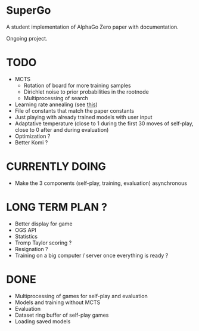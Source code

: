 # SuperGo

A student implementation of AlphaGo Zero paper with documentation.

Ongoing project.

# TODO

* MCTS
  * Rotation of board for more training samples
  * Dirichlet noise to prior probabilities in the rootnode
  * Multiprocessing of search
* Learning rate annealing (see [this](https://discuss.pytorch.org/t/adaptive-learning-rate/320/26))
* File of constants that match the paper constants
* Just playing with already trained models with user input
* Adaptative temperature (close to 1 during the first 30 moves of self-play, close to 0 after and during evaluation)
* Optimization ?
* Better Komi ?

# CURRENTLY DOING

* Make the 3 components (self-play, training, evaluation) asynchronous

# LONG TERM PLAN ?

* Better display for game
* OGS API
* Statistics
* Tromp Taylor scoring ?
* Resignation ?
* Training on a big computer / server once everything is ready ?

# DONE

* Multiprocessing of games for self-play and evaluation
* Models and training without MCTS
* Evaluation
* Dataset ring buffer of self-play games
* Loading saved models
